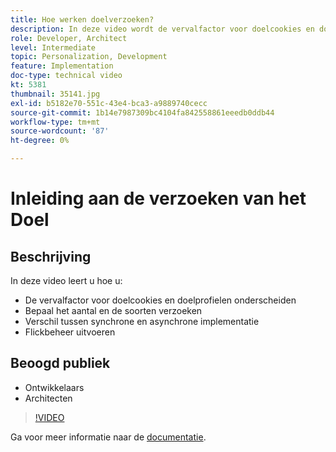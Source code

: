 ```yaml
---
title: Hoe werken doelverzoeken?
description: In deze video wordt de vervalfactor voor doelcookies en doelprofielen beschreven. Leer hoe te om het aantal en de soorten verzoeken van het Doel te bepalen, tussen synchrone en asynchrone plaatsing te onderscheiden, en flikkerbeheer te verklaren.
role: Developer, Architect
level: Intermediate
topic: Personalization, Development
feature: Implementation
doc-type: technical video
kt: 5381
thumbnail: 35141.jpg
exl-id: b5182e70-551c-43e4-bca3-a9889740cecc
source-git-commit: 1b14e7987309bc4104fa842558861eeedb0ddb44
workflow-type: tm+mt
source-wordcount: '87'
ht-degree: 0%

---
```


# Inleiding aan de verzoeken van het Doel

## Beschrijving

In deze video leert u hoe u:

* De vervalfactor voor doelcookies en doelprofielen onderscheiden
* Bepaal het aantal en de soorten verzoeken
* Verschil tussen synchrone en asynchrone implementatie
* Flickbeheer uitvoeren

## Beoogd publiek

* Ontwikkelaars
* Architecten

>[!VIDEO](https://video.tv.adobe.com/v/35141/?quality=12)

Ga voor meer informatie naar de [documentatie](https://experienceleague.adobe.com/docs/target/using/implement-target/implementing-target.html?lang=en).
